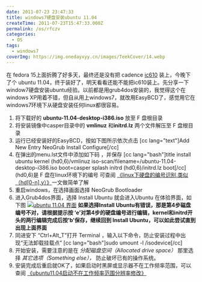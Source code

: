 ```yaml
---
date: 2011-07-23 23:47:33
title: windows7硬盘安装ubuntu 11.04
createTime: 2011-07-23T15:47:33.000Z
permalink: /os/rfczv
categories:
  - OS
tags:
  - windows7
coverImg: https://img.onedayxyy.cn/images/TeekCover/14.webp
---
```


在 fedora 15上面折腾了好多天，最终还是没有把 cadence [ic610](http://www.chiplayout.net/?s=ic610) 装上，今晚下了个 ubuntu 11.04，终于装好了，明天看看还能不能把ic610装上。先分享一下 window7硬盘安装ubuntu经验。以前都是用grub4dos安装的，我觉得这个在windows XP用着不错，但自从用上windows7，就改用EasyBCD了，感觉用它在windows7环境下从硬盘安装任何linux都很容易。 

  1. 将下载好的 **ubuntu-11.04-desktop-i386.iso** 放至 F 盘根目录
  2. 将安装镜像中casper目录中的 **vmlinuz** 和**initrd.lz** 两个文件解压至 F 盘根目录
  3. 运行已经安装好的EasyBCD，按如下图所示依次点击 [cc lang="text"]Add New Entry NeoGrub Install Configure[/cc]
  4. 在弹出的menu.lst文件中添加如下码 ，并保存 [cc lang="bash"]title install ubuntu kernel (hd0,6)/vmlinuz iso-scan/filename=/ubuntu-11.04-desktop-i386.iso boot=casper splash initrd (hd0,6)/initrd.lz boot[/cc] (hd0,6)是 F 盘在linux环境下的编号 可查阅 [《linux下硬盘的编号识别,类似（hd[0-n],y）》](http://www.chiplayout.net/windows7-from-hard-disk-install-ubuntu-11-04.html "linux下硬盘的编号识别,类似（hd\[0-n\],y）")一文做简单了解
  5. 重启windows，在选择画面选择 NeoGrub Bootloader
  6. 进入Grub4dos界面，选择 Install Ubuntu 就会进入Ubuntu 在体验界面，如下图 [![ubuntu 11.04 界面](/public/c0a80cc9d801_287C/2011-7-23-14-56-22_thumb.jpg)](/public/2011/07/2011-7-23-14-56-22.jpg) **如果选择Install Ubuntu有错误，那是第4步磁盘编号不对，请根据提示按 ‘e’对第4步的硬盘编号进行编辑，kernel和initrd开头的两行编辑完成后按'b’保存，继续回到 Install Ubuntu，可以如此尝试直到出现上面界面**
  7. 同进安下 “Ctrl+Alt_T”打开 Terminal ，输入以下命令，防止安装过程中出现“无法卸载挂载点” [cc lang="bash"]sudo umount -l /isodevice[/cc]
  8. 开始安装，需要注意的是在 _分配磁盘空间（Allocated drive space）_ 那里选择 _其它选项（Something else），_ 防止破坏已有的操作系统。
  9. 安装完成后重启就OK了，如果启动时黑屏或显示器不在工作频率范围，可以查阅 [《ubuntu11.04启动不在工作频率范围分辨率修改》](http://www.chiplayout.net/ubuntu11-not-working-frequency-range.html "ubuntu11.04启动不在工作频率范围分辨率修改")


